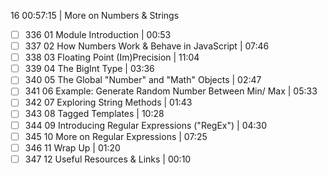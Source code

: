 16 00:57:15 | More on Numbers & Strings  
- [ ] 336 01 Module Introduction | 00:53  
- [ ] 337 02 How Numbers Work & Behave in JavaScript | 07:46  
- [ ] 338 03 Floating Point (Im)Precision | 11:04  
- [ ] 339 04 The BigInt Type | 03:36  
- [ ] 340 05 The Global "Number" and "Math" Objects | 02:47  
- [ ] 341 06 Example: Generate Random Number Between Min/ Max | 05:33  
- [ ] 342 07 Exploring String Methods | 01:43  
- [ ] 343 08 Tagged Templates | 10:28  
- [ ] 344 09 Introducing Regular Expressions ("RegEx") | 04:30  
- [ ] 345 10 More on Regular Expressions | 07:25  
- [ ] 346 11 Wrap Up | 01:20  
- [ ] 347 12 Useful Resources & Links | 00:10
